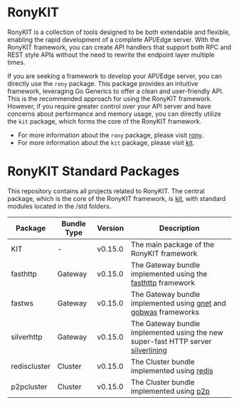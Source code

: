 # RonyKIT

RonyKIT is a collection of tools designed to be both extendable and flexible, enabling the rapid development of a complete API/Edge server.
With the RonyKIT framework, you can create API handlers that support both RPC and REST style APIs without the need to rewrite the
endpoint layer multiple times.

If you are seeking a framework to develop your API/Edge server, you can directly use the `rony` package. This package provides an
intuitive framework, leveraging Go Generics to offer a clean and user-friendly API. This is the recommended approach for using
the RonyKIT framework. However, if you require greater control over your API server and have concerns about performance and
memory usage, you can directly utilize the `kit` package, which forms the core of the RonyKIT framework.

- For more information about the `rony` package, please visit [rony](./rony/README.MD).
- For more information about the `kit` package, please visit [kit](./kit/README.MD).

# RonyKIT Standard Packages

This repository contains all projects related to RonyKIT. The central package, which is the core of the RonyKIT framework, is [kit](./kit), with standard modules located in the /std folders.

| Package      | Bundle Type | Version | Description                                                                                                                          |
|--------------|-------------|---------|--------------------------------------------------------------------------------------------------------------------------------------|
| KIT          | -           | v0.15.0 | The main package of the RonyKIT framework                                                                                            |
| fasthttp     | Gateway     | v0.15.0 | The Gateway bundle implemented using the [fasthttp](https://github.com/valyala/fasthttp) framework                                   |
| fastws       | Gateway     | v0.15.0 | The Gateway bundle implemented using [gnet](https://github.com/panjf2000/gnet) and [gobwas](https://github.com/gobwas/ws) frameworks |
| silverhttp   | Gateway     | v0.15.0 | The Gateway bundle implemented using the new super-fast HTTP server [silverlining](https://github.com/go-www/silverlining)           |
| rediscluster | Cluster     | v0.15.0 | The Cluster bundle implemented using [redis](https://github.com/go-redis/redis)                                                      |
| p2pcluster   | Cluster     | v0.15.0 | The Cluster bundle implemented using [p2p](https://github.com/libp2p/go-libp2p)                                                      |
